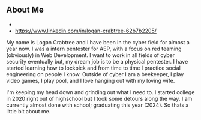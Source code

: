 <h2>About Me</h2>

- <a href="https://bELSON-Code.github.io" target="_blank"></a>
- https://www.linkedin.com/in/logan-crabtree-62b7b2205/

My name is Logan Crabtree and I have been in the cyber field for almost a year now. 
I was a intern pentester for AEP, with a focus on red teaming (obviously) in Web Development. 
I want to work in all fields of cyber security eventually but, my dream job is to be a physical 
pentester. I have started learning how to lockpick and from time to time I practice social engineering on
people I know. Outside of cyber I am a beekeeper, I play video games, I play pool, and I love hanging out with my loving wife.

I'm keeping my head down and grinding out what I need to. I started college in 2020 right out 
of highschool but I took some detours along the way. I am currently
almost done with school; graduating this year (2024). So thats a little bit about me.
